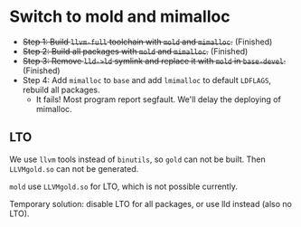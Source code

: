 # Switch to mold and mimalloc

- ~~Step 1: Build `llvm-full` toolchain with `mold` and `mimalloc`.~~ (Finished)
- ~~Step 2: Build all packages with `mold` and `mimalloc`.~~ (Finished)
- ~~Step 3: Remove `lld->ld` symlink and replace it with `mold` in `base-devel`.~~ (Finished)
- Step 4: Add `mimalloc` to `base` and add `lmimalloc` to default `LDFLAGS`, rebuild all packages.
  - It fails! Most program report segfault. We'll delay the deploying of mimalloc.

## LTO

We use `llvm` tools instead of `binutils`, so `gold` can not be built. Then `LLVMgold.so` can not be generated.

`mold` use `LLVMgold.so` for LTO, which is not possible currently.

Temporary solution: disable LTO for all packages, or use lld instead (also no LTO).